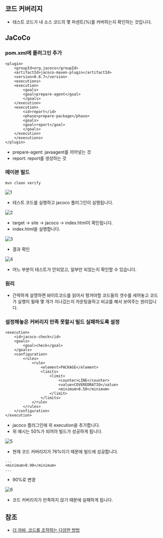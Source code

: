 ## 코드 커버리지
* 테스트 코드가 내 소스 코드의 몇 퍼센트(%)를 커버하는지 확인하는 것입니다.

## JaCoCo
### pom.xml에 플러그인 추가
```
<plugin>
	<groupId>org.jacoco</groupId>
	<artifactId>jacoco-maven-plugin</artifactId>
	<version>0.8.7</version>
	<executions>
	<execution>
		<goals>
		<goal>prepare-agent</goal>
		</goals>
	</execution>
	<execution>
		<id>report</id>
		<phase>prepare-package</phase>
		<goals>
		<goal>report</goal>
		</goals>
	</execution>
	</executions>
</plugin>
```
* prepare-agent: javaagent를 끼어넣는 것
* report: report를 생성하는 것

### 메이븐 빌드
```
mvn clean verify
```

![1](https://raw.githubusercontent.com/smpark1020/tistory/master/Java/%EC%BD%94%EB%93%9C%20%EC%BB%A4%EB%B2%84%EB%A6%AC%EC%A7%80%20%EC%B8%A1%EC%A0%95%ED%95%98%EB%8A%94%20%EB%B0%A9%EB%B2%95/1.PNG)
* 테스트 코드를 실행하고 jacoco 플러그인이 실행됩니다.

![2](https://raw.githubusercontent.com/smpark1020/tistory/master/Java/%EC%BD%94%EB%93%9C%20%EC%BB%A4%EB%B2%84%EB%A6%AC%EC%A7%80%20%EC%B8%A1%EC%A0%95%ED%95%98%EB%8A%94%20%EB%B0%A9%EB%B2%95/2.PNG)
* target -> site -> jacoco -> index.html이 확인됩니다.
* index.html을 실행합니다.

![3](https://raw.githubusercontent.com/smpark1020/tistory/master/Java/%EC%BD%94%EB%93%9C%20%EC%BB%A4%EB%B2%84%EB%A6%AC%EC%A7%80%20%EC%B8%A1%EC%A0%95%ED%95%98%EB%8A%94%20%EB%B0%A9%EB%B2%95/3.PNG)
* 결과 확인

![4](https://raw.githubusercontent.com/smpark1020/tistory/master/Java/%EC%BD%94%EB%93%9C%20%EC%BB%A4%EB%B2%84%EB%A6%AC%EC%A7%80%20%EC%B8%A1%EC%A0%95%ED%95%98%EB%8A%94%20%EB%B0%A9%EB%B2%95/4.PNG)
* 어느 부분이 테스트가 안되었고, 일부만 되었는지 확인할 수 있습니다.

### 원리
* 간략하게 설명하면 바이트코드를 읽어서 챙겨야할 코드들의 갯수를 세어놓고 코드가 실행이 될때 몇 개가 지나갔는지 카운팅을하고 비교를 해서 보여주는 원리입니다.

### 설정해놓은 커버리지 만족 못할시 빌드 실패하도록 설정
```
<execution>
	<id>jacoco-check</id>
	<goals>
		<goal>check</goal>
	</goals>
	<configuration>
		<rules>
			<rule>
				<element>PACKAGE</element>
				<limits>
					<limit>
						<counter>LINE</counter>
						<value>COVEREDRATIO</value>
						<minimum>0.50</minimum>
					</limit>
				</limits>
			</rule>
		</rules>
	</configuration>
</execution>
```
* jacoco 플러그인에 위 execution을 추가합니다.
* 위 예시는 50%가 되어야 빌드가 성공하게 됩니다.

![5](https://raw.githubusercontent.com/smpark1020/tistory/master/Java/%EC%BD%94%EB%93%9C%20%EC%BB%A4%EB%B2%84%EB%A6%AC%EC%A7%80%20%EC%B8%A1%EC%A0%95%ED%95%98%EB%8A%94%20%EB%B0%A9%EB%B2%95/5.PNG)
* 현재 코드 커버리지가 76%이기 때문에 빌드에 성공합니다.

```
...
<minimum>0.90</minimum>
...
```
* 90%로 변경

![6](https://raw.githubusercontent.com/smpark1020/tistory/master/Java/%EC%BD%94%EB%93%9C%20%EC%BB%A4%EB%B2%84%EB%A6%AC%EC%A7%80%20%EC%B8%A1%EC%A0%95%ED%95%98%EB%8A%94%20%EB%B0%A9%EB%B2%95/6.PNG)
* 코드 커버리지가 만족하지 않기 때문에 실패하게 됩니다.

## 참조
* [더 자바, 코드를 조작하는 다양한 방법](https://www.inflearn.com/course/the-java-code-manipulation/dashboard)
